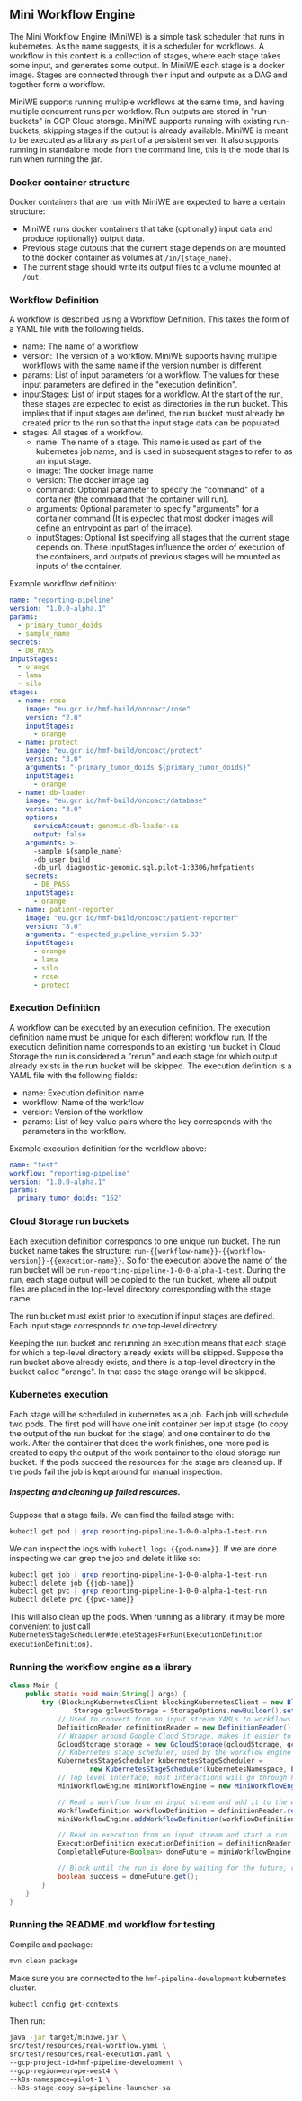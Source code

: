 ## Mini Workflow Engine

The Mini Workflow Engine (MiniWE) is a simple task scheduler that runs in kubernetes.
As the name suggests, it is a scheduler for workflows. A workflow in this context is a collection of stages, where each stage takes some
input, and generates some output. In MiniWE each stage is a docker image. Stages are connected through their input and outputs as a DAG and
together form a workflow.

MiniWE supports running multiple workflows at the same time, and having multiple concurrent runs per workflow.
Run outputs are stored in "run-buckets" in GCP Cloud storage. MiniWE supports running with existing run-buckets, skipping stages if the
output is already available.
MiniWE is meant to be executed as a library as part of a persistent server. It also supports running in standalone mode from the command
line, this is the mode that is run when running the jar.

### Docker container structure

Docker containers that are run with MiniWE are expected to have a certain structure:

- MiniWE runs docker containers that take (optionally) input data and produce (optionally) output data.
- Previous stage outputs that the current stage depends on are mounted to the docker container as volumes at `/in/{stage_name}`.
- The current stage should write its output files to a volume mounted at `/out`.

### Workflow Definition

A workflow is described using a Workflow Definition. This takes the form of a YAML file with the following fields.

- name: The name of a workflow
- version: The version of a workflow. MiniWE supports having multiple workflows with the same name if the version number is different.
- params: List of input parameters for a workflow. The values for these input parameters are defined in the "execution definition".
- inputStages: List of input stages for a workflow. At the start of the run, these stages are expected to exist as directories in the run
  bucket. This implies that if input stages are defined, the run bucket must already be created prior to the run so that the input stage
  data can be populated.
- stages: All stages of a workflow.
    - name: The name of a stage. This name is used as part of the kubernetes job name, and is used in subsequent stages to refer to as an
      input stage.
    - image: The docker image name
    - version: The docker image tag
    - command: Optional parameter to specify the "command" of a container (the command that the container will run).
    - arguments: Optional parameter to specify "arguments" for a container command (It is expected that most docker images will define an
      entrypoint as part of the image).
    - inputStages: Optional list specifying all stages that the current stage depends on. These inputStages influence the order of execution
      of the containers, and outputs of previous stages will be mounted as inputs of the container.

Example workflow definition:

```yaml
name: "reporting-pipeline"
version: "1.0.0-alpha.1"
params:
  - primary_tumor_doids
  - sample_name
secrets:
  - DB_PASS
inputStages:
  - orange
  - lama
  - silo
stages:
  - name: rose
    image: "eu.gcr.io/hmf-build/oncoact/rose"
    version: "2.0"
    inputStages:
      - orange
  - name: protect
    image: "eu.gcr.io/hmf-build/oncoact/protect"
    version: "3.0"
    arguments: "-primary_tumor_doids ${primary_tumor_doids}"
    inputStages:
      - orange
  - name: db-loader
    image: "eu.gcr.io/hmf-build/oncoact/database"
    version: "3.0"
    options:
      serviceAccount: genomic-db-loader-sa
      output: false
    arguments: >-
      -sample ${sample_name}
      -db_user build
      -db_url diagnostic-genomic.sql.pilot-1:3306/hmfpatients
    secrets:
      - DB_PASS
    inputStages:
      - orange
  - name: patient-reporter
    image: "eu.gcr.io/hmf-build/oncoact/patient-reporter"
    version: "8.0"
    arguments: "-expected_pipeline_version 5.33"
    inputStages:
      - orange
      - lama
      - silo
      - rose
      - protect
```

### Execution Definition

A workflow can be executed by an execution definition. The execution definition name must be unique for each different workflow run. If the
execution definition name corresponds to an existing run bucket in Cloud Storage the run is considered a "rerun" and each stage for which
output already exists in the run bucket will be skipped. The execution definition is a YAML file with the following fields:

- name: Execution definition name
- workflow: Name of the workflow
- version: Version of the workflow
- params: List of key-value pairs where the key corresponds with the parameters in the workflow.

Example execution definition for the workflow above:

```yaml
name: "test"
workflow: "reporting-pipeline"
version: "1.0.0-alpha.1"
params:
  primary_tumor_doids: "162"
```

### Cloud Storage run buckets

Each execution definition corresponds to one unique run bucket.
The run bucket name takes the structure: `run-{{workflow-name}}-{{workflow-version}}-{{execution-name}}`. So for the execution above the
name of the run bucket will be `run-reporting-pipeline-1-0-0-alpha-1-test`.
During the run, each stage output will be copied to the run bucket, where all output files are placed in the top-level directory
corresponding with the stage name.

The run bucket must exist prior to execution if input stages are defined. Each input stage corresponds to one top-level directory.

Keeping the run bucket and rerunning an execution means that each stage for which a top-level directory already exists will be skipped.
Suppose the run bucket above already exists, and there is a top-level directory in the bucket called "orange". In that case the stage orange
will be skipped.

### Kubernetes execution

Each stage will be scheduled in kubernetes as a job. Each job will schedule two pods. The first pod will have one init container per input
stage (to copy the output of the run bucket for the stage) and one container to do the work. After the container that does the work
finishes, one more pod is created to copy the output of the work container to the cloud storage run bucket. If the pods succeed the
resources for the stage are cleaned up. If the pods fail the job is kept around for manual inspection.

##### Inspecting and cleaning up failed resources.

Suppose that a stage fails. We can find the failed stage with:

```sh
kubectl get pod | grep reporting-pipeline-1-0-0-alpha-1-test-run
```

We can inspect the logs with `kubectl logs {{pod-name}}`. If we are done inspecting we can grep the job and delete it like so:

```sh
kubectl get job | grep reporting-pipeline-1-0-0-alpha-1-test-run
kubectl delete job {{job-name}}
kubectl get pvc | grep reporting-pipeline-1-0-0-alpha-1-test-run
kubectl delete pvc {{pvc-name}}
```

This will also clean up the pods.
When running as a library, it may be more convenient to just
call `KubernetesStageScheduler#deleteStagesForRun(ExecutionDefinition executionDefinition)`.

### Running the workflow engine as a library

```java
class Main {
    public static void main(String[] args) {
        try (BlockingKubernetesClient blockingKubernetesClient = new BlockingKubernetesClient();
                Storage gcloudStorage = StorageOptions.newBuilder().setProjectId(gcpProjectId).build().getService()) {
            // Used to convert from an input stream YAMLs to workflows and executions
            DefinitionReader definitionReader = new DefinitionReader();
            // Wrapper around Google Cloud Storage, makes it easier to create and find buckets for a given run
            GcloudStorage storage = new GcloudStorage(gcloudStorage, gcpRegion);
            // Kubernetes stage scheduler, used by the workflow engine to schedule stages
            KubernetesStageScheduler kubernetesStageScheduler =
                    new KubernetesStageScheduler(kubernetesNamespace, blockingKubernetesClient, kubernetesServiceAccountName);
            // Top level interface, most interactions will go through here
            MiniWorkflowEngine miniWorkflowEngine = new MiniWorkflowEngine(storage, kubernetesStageScheduler);

            // Read a workflow from an input stream and add it to the workflow engine
            WorkflowDefinition workflowDefinition = definitionReader.readWorkflow(workflowYaml);
            miniWorkflowEngine.addWorkflowDefinition(workflowDefinition);

            // Read an execution from an input stream and start a run
            ExecutionDefinition executionDefinition = definitionReader.readExecution(executionYaml);
            CompletableFuture<Boolean> doneFuture = miniWorkflowEngine.findOrStartRun(executionDefinition);

            // Block until the run is done by waiting for the future, returns `true` if the workflow succeeded, `false` otherwise
            boolean success = doneFuture.get();
        }
    }
}
```

### Running the README.md workflow for testing

Compile and package:

```sh
mvn clean package
```

Make sure you are connected to the `hmf-pipeline-development` kubernetes cluster.

```sh
kubectl config get-contexts
```

Then run:

```sh
java -jar target/miniwe.jar \
src/test/resources/real-workflow.yaml \
src/test/resources/real-execution.yaml \
--gcp-project-id=hmf-pipeline-development \
--gcp-region=europe-west4 \
--k8s-namespace=pilot-1 \
--k8s-stage-copy-sa=pipeline-launcher-sa 
```